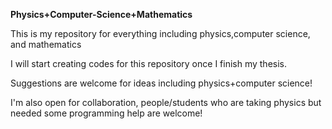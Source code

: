 **Physics+Computer-Science+Mathematics**

This is my repository for everything including physics,computer science, and mathematics

I will start creating codes for this repository once I finish my thesis. 

Suggestions are welcome for ideas including physics+computer science!

I'm also open for collaboration, people/students who are taking physics but needed some programming help are welcome!
